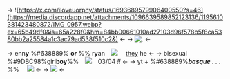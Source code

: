 -> ![https://x.com/iloveuorphy/status/1693689579906400550?s=46](https://media.discordapp.net/attachments/1096639589852123136/1195610381423480872/IMG_0957.webp?ex=65b49df0&is=65a228f0&hm=84bb00661010ad27103d96f578b5f8ca5380bb2a25584a1c3ac79ad538f510c2&) <-
-> ![.](https://files.catbox.moe/zw4of8.png) <-

-> enn**y** %#638889% **or** %% r**y**an⠀ ![](https://files.catbox.moe/ijymqv.gif) ⠀  [they](https://en.pronouns.page/@ennymarch4) he <-
-> bisexual %#9DBC98%girl**boy**%%⠀ ![](https://files.catbox.moe/wo4sb1.gif)⠀ 03/04 *!!* <-
-> yt + %#638889%***basque** . . .* %% ⠀ ![](https://files.catbox.moe/mxs963.gif) <-
-> ![](https://i.postimg.cc/prGzr7PX/space.png) <-